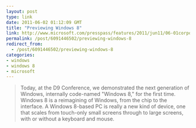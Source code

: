 ```yaml
---
layout: post
type: link
date: 2011-06-02 01:12:09 GMT
title: "Previewing Windows 8"
link: http://www.microsoft.com/presspass/features/2011/jun11/06-01corporatenews.aspx
permalink: /post/6091446502/previewing-windows-8
redirect_from: 
  - /post/6091446502/previewing-windows-8
categories:
- windows
- windows 8
- microsoft
---
```

<blockquote>Today, at the D9 Conference, we demonstrated the next generation of Windows, internally code-named "Windows 8," for the first time. Windows 8 is a reimagining of Windows, from the chip to the interface. A Windows 8-based PC is really a new kind of device, one that scales from touch-only small screens through to large screens, with or without a keyboard and mouse.</blockquote>